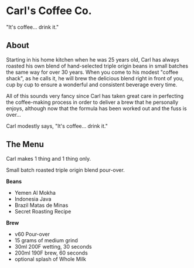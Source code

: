 # Carl's Coffee Co.

"It's coffee... drink it."

## About

Starting in his home kitchen when he was 25 years old, Carl has always roasted his own blend of hand-selected triple origin beans in small batches the same way for over 30 years. When you come to his modest "coffee shack", as he calls it, he will brew the delicious blend right in front of you, cup by cup to ensure a wonderful and consistent beverage every time.

All of this sounds very fancy since Carl has taken great care in perfecting the coffee-making process in order to deliver a brew that he personally enjoys, although now that the formula has been worked out and the fuss is over...

Carl modestly says, "It's coffee... drink it."

## The Menu

Carl makes 1 thing and 1 thing only.

Small batch roasted triple origin blend pour-over.

**Beans**
* Yemen Al Mokha
* Indonesia Java
* Brazil Matas de Minas
* Secret Roasting Recipe

**Brew**
* v60 Pour-over
* 15 grams of medium grind
* 30ml 200F wetting, 30 seconds
* 200ml 190F brew, 60 seconds
* optional splash of Whole Milk
